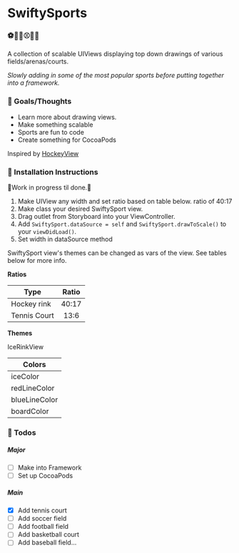# SwiftySports
### ⚽️🏀🏈⚾️🎾🏒
A collection of scalable UIViews displaying top down drawings of various fields/arenas/courts.

*Slowly adding in some of the most popular sports before putting together into a framework.*

### 🤔 Goals/Thoughts
- Learn more about drawing views.
- Make something scalable
- Sports are fun to code
- Create something for CocoaPods

Inspired by [HockeyView](https://github.com/tguidon/HockeyView)

### 🔨 Installation Instructions
🚨Work in progress til done.🚨

1. Make UIView any width and set ratio based on table below. ratio of 40:17
2. Make class your desired SwiftySport view.
3. Drag outlet from Storyboard into your ViewController.
4. Add `SwiftySport.dataSource = self` and `SwiftySport.drawToScale()` to your `viewDidLoad()`.
3. Set width in dataSource method

SwiftySport view's themes can be changed as vars of the view. See tables below for more info.

**Ratios**

| Type             | Ratio     |
| ---------------- |:---------:|
| Hockey rink      | 40:17     |
| Tennis Court     | 13:6      |


**Themes**

IceRinkView

| Colors         |
| -------------- |
| iceColor       |
| redLineColor   |
| blueLineColor  |
| boardColor     |


### 📜 Todos
##### Major
- [ ] Make into Framework
- [ ] Set up CocoaPods

##### Main
- [X] Add tennis court
- [ ] Add soccer field
- [ ] Add football field
- [ ] Add basketball court
- [ ] Add baseball field...

